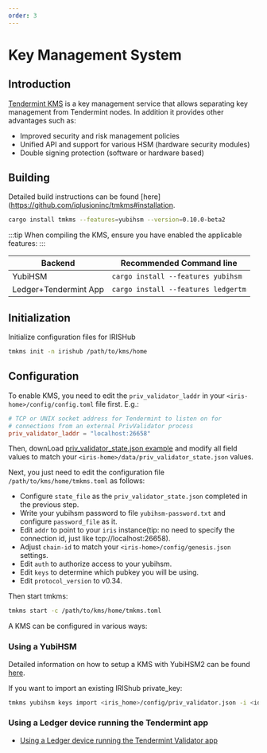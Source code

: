 ```yaml
---
order: 3
---
```


# Key Management System

## Introduction

[Tendermint KMS](https://github.com/iqlusioninc/tmkms) is a key management service that allows separating key management from Tendermint nodes. In addition it provides other advantages such as:

- Improved security and risk management policies
- Unified API and support for various HSM (hardware security modules)
- Double signing protection (software or hardware based)

## Building

Detailed build instructions can be found [here](https://github.com/iqlusioninc/tmkms#installation.

```bash
cargo install tmkms --features=yubihsm --version=0.10.0-beta2
```

:::tip
When compiling the KMS, ensure you have enabled the applicable features:
:::

| Backend               | Recommended Command line              |
| --------------------- | ------------------------------------- |
| YubiHSM               | ```cargo install --features yubihsm```  |
| Ledger+Tendermint App | ```cargo install --features ledgertm``` |

## Initialization

Initialize configuration files for IRISHub

```bash
tmkms init -n irishub /path/to/kms/home
```

## Configuration

To enable KMS, you need to edit the `priv_validator_laddr` in your `<iris-home>/config/config.toml` file first. E.g.:

```toml
# TCP or UNIX socket address for Tendermint to listen on for
# connections from an external PrivValidator process
priv_validator_laddr = "localhost:26658"
```

Then, downLoad [priv_validator_state.json example](https://github.com/irisnet/irishub/blob/master/docs/tools/priv_validator_state.json) and modify all field values to match your `<iris-home>/data/priv_validator_state.json` values.

Next, you just need to edit the configuration file `/path/to/kms/home/tmkms.toml` as follows:

- Configure `state_file` as the `priv_validator_state.json` completed in the previous step.
- Write your yubihsm password to file `yubihsm-password.txt` and configure `password_file` as it.
- Edit `addr` to point to your `iris` instance(tip: no need to specify the connection id, just like tcp://localhost:26658).
- Adjust `chain-id` to match your `<iris-home>/config/genesis.json` settings.
- Edit `auth` to authorize access to your yubihsm.
- Edit `keys` to determine which pubkey you will be using.
- Edit `protocol_version` to v0.34.

Then start tmkms:

```bash
tmkms start -c /path/to/kms/home/tmkms.toml
```

A KMS can be configured in various ways:

### Using a YubiHSM

Detailed information on how to setup a KMS with YubiHSM2 can be found [here](https://github.com/iqlusioninc/tmkms/blob/master/README.yubihsm.md).

If you want to import an existing IRIShub private_key:

```bash
tmkms yubihsm keys import <iris_home>/config/priv_validator.json -i <id> -t json -c /path/to/kms/home
```

### Using a Ledger device running the Tendermint app

- [Using a Ledger device running the Tendermint Validator app](kms/kms_ledger.md)
